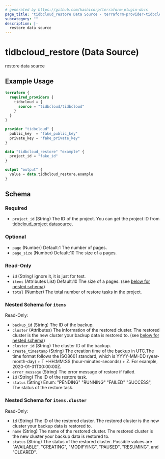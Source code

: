 ```yaml
---
# generated by https://github.com/hashicorp/terraform-plugin-docs
page_title: "tidbcloud_restore Data Source - terraform-provider-tidbcloud"
subcategory: ""
description: |-
  restore data source
---
```


# tidbcloud_restore (Data Source)

restore data source

## Example Usage

```terraform
terraform {
  required_providers {
    tidbcloud = {
      source = "tidbcloud/tidbcloud"
    }
  }
}

provider "tidbcloud" {
  public_key  = "fake_public_key"
  private_key = "fake_private_key"
}

data "tidbcloud_restore" "example" {
  project_id = "fake_id"
}

output "output" {
  value = data.tidbcloud_restore.example
}
```

<!-- schema generated by tfplugindocs -->
## Schema

### Required

- `project_id` (String) The ID of the project. You can get the project ID from [tidbcloud_project datasource](../project).

### Optional

- `page` (Number) Default:1 The number of pages.
- `page_size` (Number) Default:10 The size of a pages.

### Read-Only

- `id` (String) ignore it, it is just for test.
- `items` (Attributes List) Default:10 The size of a pages. (see [below for nested schema](#nestedatt--items))
- `total` (Number) The total number of restore tasks in the project.

<a id="nestedatt--items"></a>
### Nested Schema for `items`

Read-Only:

- `backup_id` (String) The ID of the backup.
- `cluster` (Attributes) The information of the restored cluster. The restored cluster is the new cluster your backup data is restored to. (see [below for nested schema](#nestedatt--items--cluster))
- `cluster_id` (String) The cluster ID of the backup.
- `create_timestamp` (String) The creation time of the backup in UTC.The time format follows the ISO8601 standard, which is YYYY-MM-DD (year-month-day) + T +HH:MM:SS (hour-minutes-seconds) + Z. For example, 2020-01-01T00:00:00Z.
- `error_message` (String) The error message of restore if failed.
- `id` (String) The ID of the restore task.
- `status` (String) Enum: "PENDING" "RUNNING" "FAILED" "SUCCESS", The status of the restore task.

<a id="nestedatt--items--cluster"></a>
### Nested Schema for `items.cluster`

Read-Only:

- `id` (String) The ID of the restored cluster. The restored cluster is the new cluster your backup data is restored to.
- `name` (String) The name of the restored cluster. The restored cluster is the new cluster your backup data is restored to.
- `status` (String) The status of the restored cluster. Possible values are "AVAILABLE", "CREATING", "MODIFYING", "PAUSED", "RESUMING", and "CLEARED".


